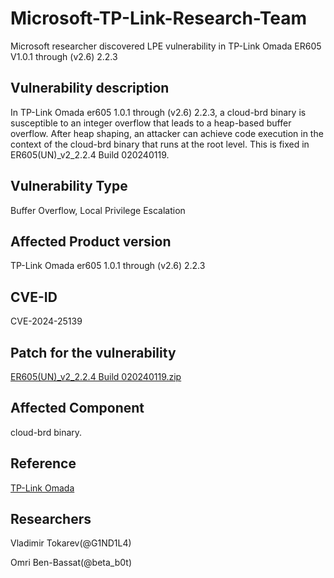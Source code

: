 # Microsoft-TP-Link-Research-Team
Microsoft researcher discovered LPE vulnerability in TP-Link Omada ER605 V1.0.1 through (v2.6) 2.2.3

## Vulnerability description
In TP-Link Omada er605 1.0.1 through (v2.6) 2.2.3, a cloud-brd binary is susceptible to an integer overflow that leads to a heap-based 
buffer overflow. After heap shaping, an attacker can achieve code 
execution in the context of the cloud-brd binary that runs at the root 
level. This is fixed in ER605(UN)_v2_2.2.4 Build 020240119.

## Vulnerability Type
Buffer Overflow, Local Privilege Escalation

## Affected Product version
TP-Link Omada er605 1.0.1 through (v2.6) 2.2.3 

## CVE-ID
CVE-2024-25139

## Patch for the vulnerability
[ER605(UN)_v2_2.2.4 Build 020240119.zip](https://static.tp-link.com/upload/firmware/2024/202401/20240124/ER605(UN)_v2_2.2.4%20Build%2020240119.zip)

## Affected Component
cloud-brd binary. 

## Reference
[TP-Link Omada](https://www.tp-link.com/us/omada-sdn/)

## Researchers
Vladimir Tokarev(@G1ND1L4)

Omri Ben-Bassat(@beta_b0t)
